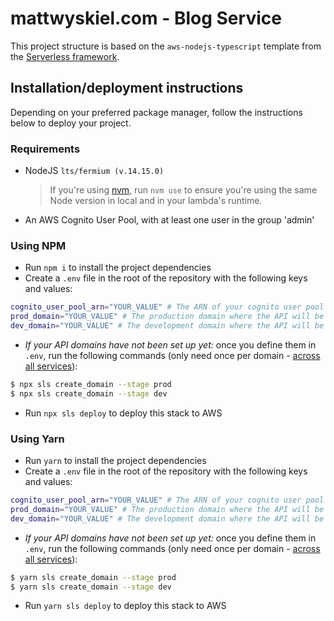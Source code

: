 # mattwyskiel.com - Blog Service

This project structure is based on the `aws-nodejs-typescript` template from the
[Serverless framework](https://www.serverless.com/).

## Installation/deployment instructions

Depending on your preferred package manager, follow the instructions below to deploy your project.

### Requirements

- NodeJS `lts/fermium (v.14.15.0)`
  > If you're using [nvm](https://github.com/nvm-sh/nvm), run `nvm use` to ensure you're using the
  > same Node version in local and in your lambda's runtime.
- An AWS Cognito User Pool, with at least one user in the group 'admin'

### Using NPM

- Run `npm i` to install the project dependencies
- Create a `.env` file in the root of the repository with the following keys and values:

```sh
cognito_user_pool_arn="YOUR_VALUE" # The ARN of your cognito user pool
prod_domain="YOUR_VALUE" # The production domain where the API will be deployed/mapped
dev_domain="YOUR_VALUE" # The development domain where the API will be deployed/mapped
```

- _If your API domains have not been set up yet:_ once you define them in `.env`, run the following
  commands (only need once per domain -
  [across all services](https://www.serverless.com/blog/api-gateway-multiple-services)):

```sh
$ npx sls create_domain --stage prod
$ npx sls create_domain --stage dev
```

- Run `npx sls deploy` to deploy this stack to AWS

### Using Yarn

- Run `yarn` to install the project dependencies
- Create a `.env` file in the root of the repository with the following keys and values:

```sh
cognito_user_pool_arn="YOUR_VALUE" # The ARN of your cognito user pool
prod_domain="YOUR_VALUE" # The production domain where the API will be deployed/mapped
dev_domain="YOUR_VALUE" # The development domain where the API will be deployed/mapped
```

- _If your API domains have not been set up yet:_ once you define them in `.env`, run the following
  commands (only need once per domain -
  [across all services](https://www.serverless.com/blog/api-gateway-multiple-services)):

```sh
$ yarn sls create_domain --stage prod
$ yarn sls create_domain --stage dev
```

- Run `yarn sls deploy` to deploy this stack to AWS
